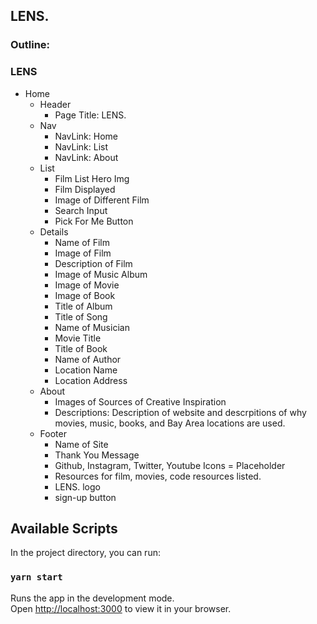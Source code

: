 ## LENS.

### Outline:
### LENS
* Home
  * Header
    * Page Title: LENS.
  * Nav
    * NavLink: Home
    * NavLink: List
    * NavLink: About
  * List
    * Film List Hero Img
    * Film Displayed
    * Image of Different Film
    * Search Input
    * Pick For Me Button
  * Details
    * Name of Film
    * Image of Film
    * Description of Film
    * Image of Music Album
    * Image of Movie
    * Image of Book
    * Title of Album
    * Title of Song
    * Name of Musician
    * Movie Title
    * Title of Book
    * Name of Author
    * Location Name
    * Location Address
  * About
    * Images of Sources of Creative Inspiration
    * Descriptions: Description of website and descrpitions of why movies, music, books, and Bay Area locations are used.
  * Footer
    * Name of Site
    * Thank You Message
    * Github, Instagram, Twitter, Youtube Icons = Placeholder
    * Resources for film, movies, code resources listed.
    * LENS. logo
    * sign-up button

## Available Scripts

In the project directory, you can run:

### `yarn start`

Runs the app in the development mode.\
Open [http://localhost:3000](http://localhost:3000) to view it in your browser.


